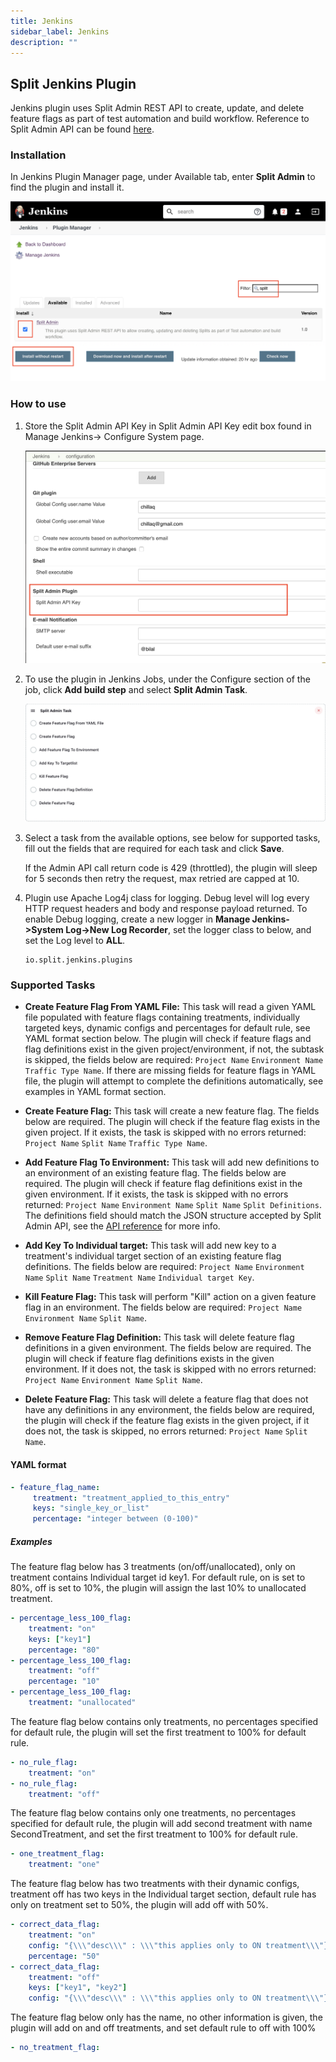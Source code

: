 ```yaml
---
title: Jenkins
sidebar_label: Jenkins
description: ""
---
```


<p>
  <button hidden style={{borderRadius:'8px', border:'1px', fontFamily:'Courier New', fontWeight:'800', textAlign:'left'}}> help.split.io link: https://help.split.io/hc/en-us/articles/360044691592-Jenkins </button>
</p>

## Split Jenkins Plugin
Jenkins plugin uses Split Admin REST API to create, update, and delete feature flags as part of test automation and build workflow. Reference to Split Admin API can be found [here](https://docs.split.io/reference).

### Installation
In Jenkins Plugin Manager page, under Available tab, enter **Split Admin** to find the plugin and install it.

![](./static/jenkins-plugin-manager.png)

### How to use

1. Store the Split Admin API Key in Split Admin API Key edit box found in Manage Jenkins-> Configure System page.

   ![](./static/jenkins-configuration.png)

2. To use the plugin in Jenkins Jobs, under the Configure section of the job, click **Add build step** and select **Split Admin Task**.

   ![](./static/jenkins-splitadmin-task.png)

3. Select a task from the available options, see below for supported tasks, fill out the fields that are required for each task and click **Save**.

   If the Admin API call return code is 429 (throttled), the plugin will sleep for 5 seconds then retry the request, max retried are capped at 10.

4. Plugin use Apache Log4j class for logging. Debug level will log every HTTP request headers and body and response payload returned. To enable Debug logging, create a new logger in **Manage Jenkins->System Log->New Log Recorder**, set the logger class to below, and set the Log level to **ALL**.

<ul>

```
io.split.jenkins.plugins
```

</ul>

### Supported Tasks

* **Create Feature Flag From YAML File:** This task will read a given YAML file populated with feature flags containing treatments, individually targeted keys, dynamic configs and percentages for default rule, see YAML format section below. The plugin will check if feature flags and flag definitions exist in the given project/environment, if not, the subtask is skipped, the fields below are required: `Project Name` `Environment Name` `Traffic Type Name`.
   If there are missing fields for feature flags in YAML file, the plugin will attempt to complete the definitions automatically, see examples in YAML format section.

* **Create Feature Flag:** This task will create a new feature flag. The fields below are required. The plugin will check if the feature flag exists in the given project. If it exists, the task is skipped with no errors returned: `Project Name` `Split Name` `Traffic Type Name`.

* **Add Feature Flag To Environment:** This task will add new definitions to an environment of an existing feature flag. The fields below are required. The plugin will check if feature flag definitions exist in the given environment. If it exists, the task is skipped with no errors returned: `Project Name` `Environment Name` `Split Name` `Split Definitions`. The definitions field should match the JSON structure accepted by Split Admin API, see the [API reference](https://docs.split.io/reference#create-split-definition-in-environment) for more info.

* **Add Key To Individual target:** This task will add new key to a treatment's individual target section of an existing feature flag definitions. The fields below are required: `Project Name` `Environment Name` `Split Name` `Treatment Name` `Individual target Key`.

* **Kill Feature Flag:** This task will perform "Kill" action on a given feature flag in an environment. The fields below are required: `Project Name` `Environment Name` `Split Name`.

* **Remove Feature Flag Definition:** This task will delete feature flag definitions in a given environment. The fields below are required. The plugin will check if feature flag definitions exists in the given environment. If it does not, the task is skipped with no errors returned: `Project Name` `Environment Name` `Split Name`.

* **Delete Feature Flag:** This task will delete a feature flag that does not have any definitions in any environment, the fields below are required, the plugin will check if the feature flag exists in the given project, if it does not, the task is skipped, no errors returned: `Project Name` `Split Name`.

#### YAML format

```yaml
- feature_flag_name:
     treatment: "treatment_applied_to_this_entry"
     keys: "single_key_or_list"
     percentage: "integer between (0-100)"
```

##### Examples

The feature flag below has 3 treatments (on/off/unallocated), only on treatment contains Individual target id key1. For default rule, on is set to 80%, off is set to 10%, the plugin will assign the last 10% to unallocated treatment.

```yaml
- percentage_less_100_flag:
    treatment: "on"
    keys: ["key1"]
    percentage: "80"
- percentage_less_100_flag:
    treatment: "off"
    percentage: "10"
- percentage_less_100_flag:
    treatment: "unallocated"
```

The feature flag below contains only treatments, no percentages specified for default rule, the plugin will set the first treatment to 100% for default rule.
```yaml
- no_rule_flag:
    treatment: "on"
- no_rule_flag:
    treatment: "off"
```

The feature flag below contains only one treatments, no percentages specified for default rule, the plugin will add second treatment with name SecondTreatment, and set the first treatment to 100% for default rule.
```yaml
- one_treatment_flag:
    treatment: "one"
```

The feature flag below has two treatments with their dynamic configs, treatment off has two keys in the Individual target section, default rule has only on treatment set to 50%, the plugin will add off with 50%.
```yaml
- correct_data_flag:
    treatment: "on"
    config: "{\\\"desc\\\" : \\\"this applies only to ON treatment\\\"}"
    percentage: "50"
- correct_data_flag:
    treatment: "off"
    keys: ["key1", "key2"]
    config: "{\\\"desc\\\" : \\\"this applies only to ON treatment\\\"}"
```

The feature flag below only has the name, no other information is given, the plugin will add on and off treatments, and set default rule to off with 100%
```yaml
- no_treatment_flag:
```